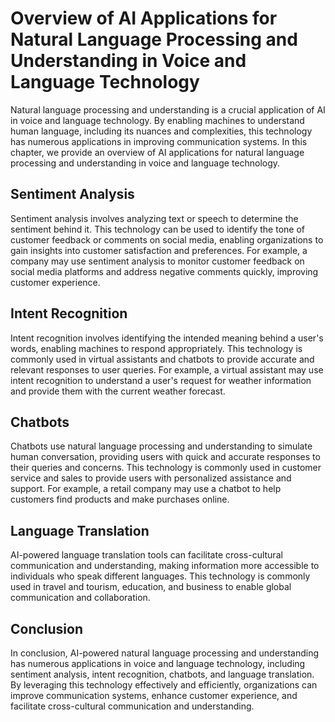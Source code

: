 Overview of AI Applications for Natural Language Processing and Understanding in Voice and Language Technology
=====================================================================================================================================================================================

Natural language processing and understanding is a crucial application of AI in voice and language technology. By enabling machines to understand human language, including its nuances and complexities, this technology has numerous applications in improving communication systems. In this chapter, we provide an overview of AI applications for natural language processing and understanding in voice and language technology.

Sentiment Analysis
------------------

Sentiment analysis involves analyzing text or speech to determine the sentiment behind it. This technology can be used to identify the tone of customer feedback or comments on social media, enabling organizations to gain insights into customer satisfaction and preferences. For example, a company may use sentiment analysis to monitor customer feedback on social media platforms and address negative comments quickly, improving customer experience.

Intent Recognition
------------------

Intent recognition involves identifying the intended meaning behind a user's words, enabling machines to respond appropriately. This technology is commonly used in virtual assistants and chatbots to provide accurate and relevant responses to user queries. For example, a virtual assistant may use intent recognition to understand a user's request for weather information and provide them with the current weather forecast.

Chatbots
--------

Chatbots use natural language processing and understanding to simulate human conversation, providing users with quick and accurate responses to their queries and concerns. This technology is commonly used in customer service and sales to provide users with personalized assistance and support. For example, a retail company may use a chatbot to help customers find products and make purchases online.

Language Translation
--------------------

AI-powered language translation tools can facilitate cross-cultural communication and understanding, making information more accessible to individuals who speak different languages. This technology is commonly used in travel and tourism, education, and business to enable global communication and collaboration.

Conclusion
----------

In conclusion, AI-powered natural language processing and understanding has numerous applications in voice and language technology, including sentiment analysis, intent recognition, chatbots, and language translation. By leveraging this technology effectively and efficiently, organizations can improve communication systems, enhance customer experience, and facilitate cross-cultural communication and understanding.
